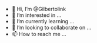 - 👋 Hi, I’m @Gilbertolink
- 👀 I’m interested in ...
- 🌱 I’m currently learning ...
- 💞️ I’m looking to collaborate on ...
- 📫 How to reach me ...

<!---
Gilbertolink/Gilbertolink is a ✨ special ✨ repository because its `README.md` (this file) appears on your GitHub profile.
You can click the Preview link to take a look at your changes.
--->
